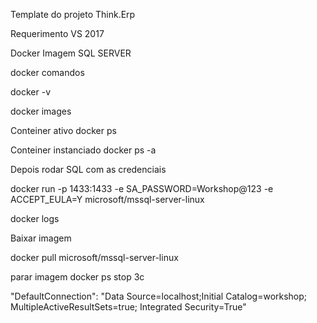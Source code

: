 Template do projeto Think.Erp

Requerimento VS 2017

Docker Imagem SQL SERVER

docker comandos
 
docker -v 

docker images

Conteiner ativo
docker ps

Conteiner instanciado
docker ps -a

Depois rodar SQL com as credenciais

docker run -p 1433:1433 -e SA_PASSWORD=Workshop@123  -e ACCEPT_EULA=Y  microsoft/mssql-server-linux

docker logs

Baixar imagem

docker pull microsoft/mssql-server-linux

parar imagem
docker ps stop 3c

"DefaultConnection": "Data Source=localhost;Initial Catalog=workshop; MultipleActiveResultSets=true; Integrated Security=True"
